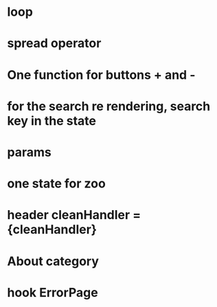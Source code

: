 # loop

# spread operator

# One function for buttons + and -

# for the search re rendering, search key in the state

# params

# one state for zoo

# header cleanHandler ={cleanHandler}

# About category

# hook ErrorPage
